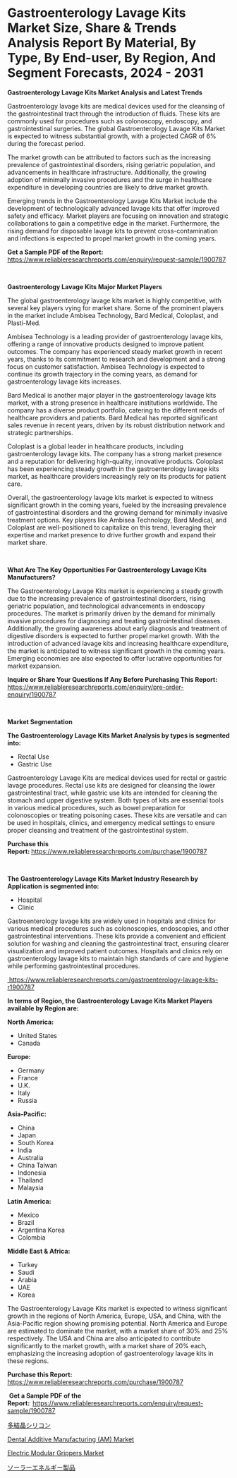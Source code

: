 <p><h1>Gastroenterology Lavage Kits Market Size, Share & Trends Analysis Report By Material, By Type, By End-user, By Region, And Segment Forecasts, 2024 - 2031</h1></p><p><strong>Gastroenterology Lavage Kits Market Analysis and Latest Trends</strong></p>
<p><p>Gastroenterology lavage kits are medical devices used for the cleansing of the gastrointestinal tract through the introduction of fluids. These kits are commonly used for procedures such as colonoscopy, endoscopy, and gastrointestinal surgeries. The global Gastroenterology Lavage Kits Market is expected to witness substantial growth, with a projected CAGR of 6% during the forecast period.</p><p>The market growth can be attributed to factors such as the increasing prevalence of gastrointestinal disorders, rising geriatric population, and advancements in healthcare infrastructure. Additionally, the growing adoption of minimally invasive procedures and the surge in healthcare expenditure in developing countries are likely to drive market growth.</p><p>Emerging trends in the Gastroenterology Lavage Kits Market include the development of technologically advanced lavage kits that offer improved safety and efficacy. Market players are focusing on innovation and strategic collaborations to gain a competitive edge in the market. Furthermore, the rising demand for disposable lavage kits to prevent cross-contamination and infections is expected to propel market growth in the coming years.</p></p>
<p><strong>Get a Sample PDF of the Report:&nbsp;</strong> <a href="https://www.reliableresearchreports.com/enquiry/request-sample/1900787">https://www.reliableresearchreports.com/enquiry/request-sample/1900787</a></p>
<p>&nbsp;</p>
<p><strong>Gastroenterology Lavage Kits Major Market Players</strong></p>
<p><p>The global gastroenterology lavage kits market is highly competitive, with several key players vying for market share. Some of the prominent players in the market include Ambisea Technology, Bard Medical, Coloplast, and Plasti-Med. </p><p>Ambisea Technology is a leading provider of gastroenterology lavage kits, offering a range of innovative products designed to improve patient outcomes. The company has experienced steady market growth in recent years, thanks to its commitment to research and development and a strong focus on customer satisfaction. Ambisea Technology is expected to continue its growth trajectory in the coming years, as demand for gastroenterology lavage kits increases.</p><p>Bard Medical is another major player in the gastroenterology lavage kits market, with a strong presence in healthcare institutions worldwide. The company has a diverse product portfolio, catering to the different needs of healthcare providers and patients. Bard Medical has reported significant sales revenue in recent years, driven by its robust distribution network and strategic partnerships.</p><p>Coloplast is a global leader in healthcare products, including gastroenterology lavage kits. The company has a strong market presence and a reputation for delivering high-quality, innovative products. Coloplast has been experiencing steady growth in the gastroenterology lavage kits market, as healthcare providers increasingly rely on its products for patient care.</p><p>Overall, the gastroenterology lavage kits market is expected to witness significant growth in the coming years, fueled by the increasing prevalence of gastrointestinal disorders and the growing demand for minimally invasive treatment options. Key players like Ambisea Technology, Bard Medical, and Coloplast are well-positioned to capitalize on this trend, leveraging their expertise and market presence to drive further growth and expand their market share.</p></p>
<p>&nbsp;</p>
<p><strong>What Are The Key Opportunities For Gastroenterology Lavage Kits Manufacturers?</strong></p>
<p><p>The Gastroenterology Lavage Kits market is experiencing a steady growth due to the increasing prevalence of gastrointestinal disorders, rising geriatric population, and technological advancements in endoscopy procedures. The market is primarily driven by the demand for minimally invasive procedures for diagnosing and treating gastrointestinal diseases. Additionally, the growing awareness about early diagnosis and treatment of digestive disorders is expected to further propel market growth. With the introduction of advanced lavage kits and increasing healthcare expenditure, the market is anticipated to witness significant growth in the coming years. Emerging economies are also expected to offer lucrative opportunities for market expansion.</p></p>
<p><strong>Inquire or Share Your Questions If Any Before Purchasing This Report:</strong> <a href="https://www.reliableresearchreports.com/enquiry/pre-order-enquiry/1900787">https://www.reliableresearchreports.com/enquiry/pre-order-enquiry/1900787</a></p>
<p>&nbsp;</p>
<p><strong>Market Segmentation</strong></p>
<p><strong>The Gastroenterology Lavage Kits Market Analysis by types is segmented into:</strong></p>
<p><ul><li>Rectal Use</li><li>Gastric Use</li></ul></p>
<p><p>Gastroenterology Lavage Kits are medical devices used for rectal or gastric lavage procedures. Rectal use kits are designed for cleansing the lower gastrointestinal tract, while gastric use kits are intended for cleaning the stomach and upper digestive system. Both types of kits are essential tools in various medical procedures, such as bowel preparation for colonoscopies or treating poisoning cases. These kits are versatile and can be used in hospitals, clinics, and emergency medical settings to ensure proper cleansing and treatment of the gastrointestinal system.</p></p>
<p><strong>Purchase this Report:&nbsp;</strong><a href="https://www.reliableresearchreports.com/purchase/1900787">https://www.reliableresearchreports.com/purchase/1900787</a></p>
<p>&nbsp;</p>
<p><strong>The Gastroenterology Lavage Kits Market Industry Research by Application is segmented into:</strong></p>
<p><ul><li>Hospital</li><li>Clinic</li></ul></p>
<p><p>Gastroenterology lavage kits are widely used in hospitals and clinics for various medical procedures such as colonoscopies, endoscopies, and other gastrointestinal interventions. These kits provide a convenient and efficient solution for washing and cleaning the gastrointestinal tract, ensuring clearer visualization and improved patient outcomes. Hospitals and clinics rely on gastroenterology lavage kits to maintain high standards of care and hygiene while performing gastrointestinal procedures.</p></p>
<p><a href="https://www.reliableresearchreports.com/gastroenterology-lavage-kits-r1900787">&nbsp;https://www.reliableresearchreports.com/gastroenterology-lavage-kits-r1900787</a></p>
<p><strong>In terms of Region, the Gastroenterology Lavage Kits Market Players available by Region are:</strong></p>
<p>
    <p> <strong> North America: </strong>
        <ul>
            <li>United States</li>
            <li>Canada</li>
        </ul>
        </p> 
    <p> <strong> Europe: </strong>
        <ul>
            <li>Germany</li>
            <li>France</li>
            <li>U.K.</li>
            <li>Italy</li>
            <li>Russia</li>
        </ul>
        </p> 
    <p> <strong> Asia-Pacific: </strong>
        <ul>
            <li>China</li>
            <li>Japan</li>
            <li>South Korea</li>
            <li>India</li>
            <li>Australia</li>
            <li>China Taiwan</li>
            <li>Indonesia</li>
            <li>Thailand</li>
            <li>Malaysia</li>
        </ul>
        </p> 
    <p> <strong> Latin America: </strong>
        <ul>
            <li>Mexico</li>
            <li>Brazil</li>
            <li>Argentina Korea</li>
            <li>Colombia</li>
        </ul>
        </p> 
    <p> <strong> Middle East & Africa: </strong>
        <ul>
            <li>Turkey</li>
            <li>Saudi</li>
            <li>Arabia</li>
            <li>UAE</li>
            <li>Korea</li>
        </ul>
    </p>
    </p>
<p><p>The Gastroenterology Lavage Kits market is expected to witness significant growth in the regions of North America, Europe, USA, and China, with the Asia-Pacific region showing promising potential. North America and Europe are estimated to dominate the market, with a market share of 30% and 25% respectively. The USA and China are also anticipated to contribute significantly to the market growth, with a market share of 20% each, emphasizing the increasing adoption of gastroenterology lavage kits in these regions.</p></p>
<p><strong>Purchase this Report: </strong><a href="https://www.reliableresearchreports.com/purchase/1900787">https://www.reliableresearchreports.com/purchase/1900787</a></p>
<p>&nbsp;<strong>Get a Sample PDF of the Report:&nbsp;&nbsp;</strong><a href="https://www.reliableresearchreports.com/enquiry/request-sample/1900787">https://www.reliableresearchreports.com/enquiry/request-sample/1900787</a></p>
<p><strong></strong></p>
<p><p><a href="https://github.com/laurenreichert/Market-Research-Report-List-2/blob/main/7197445170140.md">多結晶シリコン</a></p><p><a href="https://github.com/seekum/Market-Research-Report-List-3/blob/main/dental-additive-manufacturing-am-market.md">Dental Additive Manufacturing (AM) Market</a></p><p><a href="https://github.com/timeliteaut/Market-Research-Report-List-3/blob/main/electric-modular-grippers-market.md">Electric Modular Grippers Market</a></p><p><a href="https://github.com/RodHoppe07/Market-Research-Report-List-2/blob/main/2033073170141.md">ソーラーエネルギー製品</a></p></p>